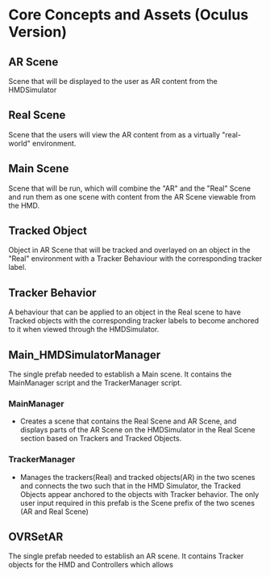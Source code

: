 # Core Concepts and Assets (Oculus Version)

## AR Scene
Scene that will be displayed to the user as AR content from the HMDSimulator

## Real Scene
Scene that the users will view the AR content from as a virtually "real-world" environment.

## Main Scene
Scene that will be run, which will combine the "AR" and the "Real" Scene and run them as one scene with content from the AR Scene viewable from the HMD.

## Tracked Object
Object in AR Scene that will be tracked and overlayed on an object in the "Real" environment with a Tracker Behaviour with the corresponding tracker label.

## Tracker Behavior
A behaviour that can be applied to an object in the Real scene to have Tracked objects with the corresponding tracker labels to become anchored to it when viewed through the HMDSimulator.

## Main_HMDSimulatorManager
The single prefab needed to establish a Main scene.
It contains the MainManager script and the TrackerManager script.
### MainManager
- Creates a scene that contains the Real Scene and AR Scene, and displays parts of the AR Scene on the HMDSimulator in the Real Scene section based on Trackers and Tracked Objects.
### TrackerManager
- Manages the trackers(Real) and tracked objects(AR) in the two scenes and connects the two such that in the HMD Simulator, the Tracked Objects appear anchored to the objects with Tracker behavior.
The only user input required in this prefab is the Scene prefix of the two scenes (AR and Real Scene)

## OVRSetAR
The single prefab needed to establish an AR scene.
It contains Tracker objects for the HMD and Controllers which allows